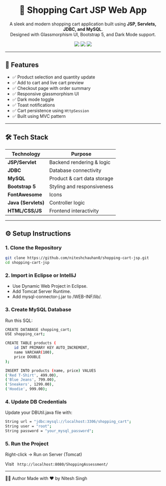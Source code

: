 <h1 align="center">🛒 Shopping Cart JSP Web App</h1>

<p align="center">
  A sleek and modern shopping cart application built using <strong>JSP, Servlets, JDBC, and MySQL</strong>. <br/>
  Designed with Glassmorphism UI, Bootstrap 5, and Dark Mode support.
</p>

<p align="center">
  <img src="https://img.shields.io/github/languages/top/niteshchauhan0/shopping-cart-jsp?style=for-the-badge" />
  <img src="https://img.shields.io/github/last-commit/niteshchauhan0/shopping-cart-jsp?style=for-the-badge" />
  <img src="https://img.shields.io/github/issues/niteshchauhan0/shopping-cart-jsp?style=for-the-badge" />
</p>

---

## 🚀 Features

- ✅ Product selection and quantity update
- ✅ Add to cart and live cart preview
- ✅ Checkout page with order summary
- ✅ Responsive glassmorphism UI
- ✅ Dark mode toggle
- ✅ Toast notifications
- ✅ Cart persistence using `HttpSession`
- ✅ Built using MVC pattern

---

## 🛠️ Tech Stack

| Technology     | Purpose                        |
|----------------|--------------------------------|
| **JSP/Servlet**| Backend rendering & logic      |
| **JDBC**       | Database connectivity          |
| **MySQL**      | Product & cart data storage    |
| **Bootstrap 5**| Styling and responsiveness     |
| **FontAwesome**| Icons                          |
| **Java (Servlets)** | Controller logic          |
| **HTML/CSS/JS**| Frontend interactivity         |

---

## ⚙️ Setup Instructions

### 1. Clone the Repository
```bash
git clone https://github.com/niteshchauhan0/shopping-cart-jsp.git
cd shopping-cart-jsp
```

### 2. Import in Eclipse or IntelliJ
- Use Dynamic Web Project in Eclipse.
- Add Tomcat Server Runtime.
- Add mysql-connector-j.jar to /WEB-INF/lib/.

### 3. Create MySQL Database
Run this SQL:
```bash
CREATE DATABASE shopping_cart;
USE shopping_cart;

CREATE TABLE products (
    id INT PRIMARY KEY AUTO_INCREMENT,
    name VARCHAR(100),
    price DOUBLE
);

INSERT INTO products (name, price) VALUES
('Red T-Shirt', 499.00),
('Blue Jeans', 799.00),
('Sneakers', 1299.00),
('Hoodie', 999.00);
```

### 4. Update DB Credentials
Update your DBUtil.java file with:
```bash
String url = "jdbc:mysql://localhost:3306/shopping_cart";
String user = "root";
String password = "your_mysql_password";
```

### 5. Run the Project
Right-click → Run on Server (Tomcat)

Visit ``` http://localhost:8080/ShoppingAssessment/```

---

👨‍💻 Author
Made with ❤️ by Nitesh Singh

